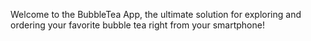 Welcome to the BubbleTea App, the ultimate solution for exploring and ordering your favorite bubble tea right from your smartphone!
